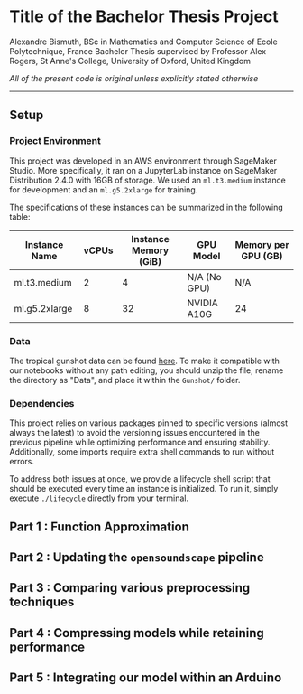 # Title of the Bachelor Thesis Project
Alexandre Bismuth, BSc in Mathematics and Computer Science of Ecole Polytechnique, France
Bachelor Thesis supervised by Professor Alex Rogers, St Anne's College, University of Oxford, United Kingdom

*All of the present code is original unless explicitly stated otherwise*

---
## Setup 

### Project Environment

This project was developed in an AWS environment through SageMaker Studio. More specifically, it ran on a JupyterLab instance on SageMaker Distribution 2.4.0 with 16GB of storage. We used an `ml.t3.medium` instance for development and an `ml.g5.2xlarge` for training. 

The specifications of these instances can be summarized in the following table: 

| Instance Name  | vCPUs | Instance Memory (GiB) | GPU Model    | Memory per GPU (GB) |
|----------------|-------|-----------------------|--------------|---------------------|
| ml.t3.medium   | 2     | 4                     | N/A (No GPU) | N/A                 |
| ml.g5.2xlarge  | 8     | 32                    | NVIDIA A10G  | 24                  |

### Data

The tropical gunshot data can be found [here](https://data.mendeley.com/datasets/x48cwz364j/3). To make it compatible with our notebooks without any path editing, you should unzip the file, rename the directory as "Data", and place it within the `Gunshot/` folder.

### Dependencies

This project relies on various packages pinned to specific versions (almost always the latest) to avoid the versioning issues encountered in the previous pipeline while optimizing performance and ensuring stability. Additionally, some imports require extra shell commands to run without errors. 

To address both issues at once, we provide a lifecycle shell script that should be executed every time an instance is initialized. To run it, simply execute `./lifecycle` directly from your terminal.

## Part 1 : Function Approximation

## Part 2 : Updating the `opensoundscape` pipeline

## Part 3 : Comparing various preprocessing techniques

## Part 4 : Compressing models while retaining performance

## Part 5 : Integrating our model within an Arduino